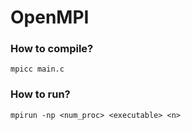 # OpenMPI

### How to compile?

`mpicc main.c`

### How to run?

`mpirun -np <num_proc> <executable> <n>`
